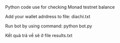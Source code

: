 Python code use for checking Monad testnet balance

Add your wallet adrdress to file: diachi.txt

Run bot by using command: python bot.py

Kết quả trả về sẽ ở file results.txt
